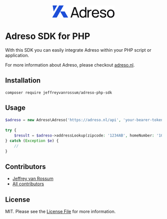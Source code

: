 <p style="text-align: center;"><img src="art/logo.svg" style="width: 200px"></p>

# Adreso SDK for PHP

With this SDK you can easily integrate Adreso within your PHP script or application.

For more information about Adreso, please checkout [adreso.nl](https://adreso.nl).

## Installation

```
composer require jeffreyvanrossum/adreso-php-sdk
```

## Usage

```php
$adreso = new Adreso\Adreso('https://adreso.nl/api', 'your-bearer-token');

try {
    $result = $adreso->addressLookup(zipcode: '1234AB', homeNumber: '10', country: 'nl');
} catch (Exception $e) {
    //
}
```

## Contributors
* [Jeffrey van Rossum](https://github.com/jeffreyvr)
* [All contributors](https://github.com/jeffreyvr/adreso-php-sdk/graphs/contributors)

## License
MIT. Please see the [License File](/LICENSE) for more information.
